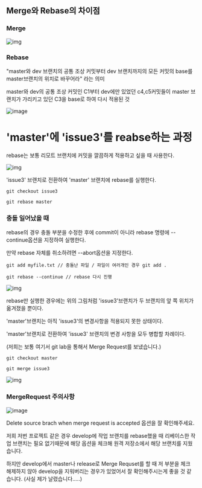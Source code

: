 ## Merge와 Rebase의 차이점



### Merge 



![img](https://suhwan.dev/images/git_rebase_example/git_two_branches.png)

### Rebase

"master와 dev 브랜치의 공통 조상 커밋부터 dev 브랜치까지의 모든 커밋의 base를 master브랜치의 위치로 바꾸어라" 라는 의미

master와 dev의 공통 조상 커밋인 C1부터 dev에만 있었던 c4,c5커밋들이 master 브랜치가 가리키고 있던 C3을 base로 하여 다시 적용된 것



![image](https://suhwan.dev/images/git_rebase_example/git_merging_with_git_merge.png)



# 'master'에  'issue3'를 reabse하는 과정

rebase는 보통 리모트 브랜치에 커밋을 깔끔하게 적용하고 싶을 때 사용한다. 

![img](https://backlog.com/git-tutorial/kr/img/post/stepup/capture_stepup2_8_1_1.png)

'issue3' 브랜치로 전환하여 'master' 브랜치에 rebase를 실행한다.

```
git checkout issue3

git rebase master
```



### 충돌 일어났을 때

rebase의 경우 충돌 부분을 수정한 후에 commit이 아니라 rebase 명령에 --continue옵션을 지정하여 실행한다.

만약 rebase 자체를 취소하려면 --abort옵션을 지정한다.

```
git add myfile.txt // 충돌난 파일 / 파일이 여러개인 경우 git add .

git rebase --continue // rebase 다시 진행
```



![img](https://backlog.com/git-tutorial/kr/img/post/stepup/capture_stepup2_8_1.png)

rebase만 실행한 경우에는 위의 그림처럼 'issue3'브랜치가 두 브랜치의 앞 쪽 위치가 옮겨졌을 뿐이다.

'master'브랜치는 아직 'issue3'의 변경사항을 적용되지 못한 상태이다.

'master'브랜치로 전환하여 'issue3' 브랜치의 변경 사항을 모두 병합할 차례이다.

(저희는 보통 여기서 git lab을 통해서 Merge Request를 보냈습니다.)

```
git checkout master

git merge issue3
```



![img](https://backlog.com/git-tutorial/kr/img/post/stepup/capture_stepup2_8_2.png)

### MergeRequest 주의사항

![image](https://img1.daumcdn.net/thumb/R1280x0/?scode=mtistory2&fname=https%3A%2F%2Fblog.kakaocdn.net%2Fdn%2FbqSEi2%2FbtrdBqZcpEg%2F4SaYSGB7CJ5GwBNwaMXNuk%2Fimg.png)



Delete source brach when merge request is accepted 옵션을 잘 확인해주세요.

저희 저번 프로젝트 같은 경우 develop에 작업 브랜치를 rebase했을 때 리베이스한 작업 브랜치는 필요 없기때문에 해당 옵션을 체크해 원격 저장소에서 해당 브랜치를 지웠습니다.

하지만 develop에서 master나 release로 Merge Requset를 할 때 저 부분을 체크 해제하지 않아 develop을 지워버리는 경우가 있었어서 잘 확인해주시는게 좋을 것 같습니다. (사실 제가 날렸습니다.....)



